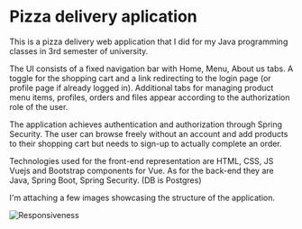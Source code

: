 <h1>Pizza delivery aplication</h1>

This is a pizza delivery web application that I did for my Java programming classes in 3rd semester of university.

The UI consists of a fixed navigation bar with Home, Menu, About us tabs. A toggle for the shopping cart and a link redirecting to the login page (or profile page if already logged in).
Additional tabs for managing product menu items, profiles, orders and files appear according to the authorization role of the user.

The application achieves authentication and authorization through Spring Security. The user can browse freely without an account and add products to their shopping cart but needs to sign-up to actually complete an order.

Technologies used for the front-end representation are HTML, CSS, JS Vuejs and Bootstrap components for Vue. As for the back-end they are Java, Spring Boot, Spring Security. (DB is Postgres)

I'm attaching a few images showcasing the structure of the application.

![Responsiveness](https://github.com/NC5324/delivery/main/responsive.png?raw=true)
